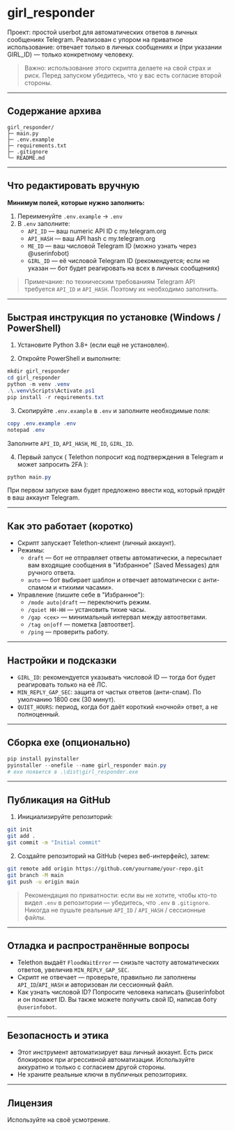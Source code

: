 # girl_responder

Проект: простой userbot для автоматических ответов в личных сообщениях Telegram.
Реализован с упором на приватное использование: отвечает только в личных сообщениях и (при указании GIRL_ID) — только конкретному человеку.

> Важно: использование этого скрипта делаете на свой страх и риск. Перед запуском убедитесь, что у вас есть согласие второй стороны.

---

## Содержание архива
```
girl_responder/
├─ main.py
├─ .env.example
├─ requirements.txt
├─ .gitignore
└─ README.md
```

---

## Что редактировать вручную
**Минимум полей, которые нужно заполнить:**
1. Переименуйте `.env.example` → `.env`
2. В `.env` заполните:
   - `API_ID` — ваш numeric API ID с my.telegram.org
   - `API_HASH` — ваш API hash с my.telegram.org
   - `ME_ID` — ваш числовой Telegram ID (можно узнать через @userinfobot)
   - `GIRL_ID` — её числовой Telegram ID (рекомендуется; если не указан — бот будет реагировать на всех в личных сообщениях)

> Примечание: по техническим требованиям Telegram API требуется `API_ID` и `API_HASH`. Поэтому их необходимо заполнить.

---

## Быстрая инструкция по установке (Windows / PowerShell)

1. Установите Python 3.8+ (если ещё не установлен).

2. Откройте PowerShell и выполните:
```powershell
mkdir girl_responder
cd girl_responder
python -m venv .venv
.\.venv\Scripts\Activate.ps1
pip install -r requirements.txt
```

3. Скопируйте `.env.example` в `.env` и заполните необходимые поля:
```powershell
copy .env.example .env
notepad .env
```
Заполните `API_ID`, `API_HASH`, `ME_ID`, `GIRL_ID`.

4. Первый запуск ( Telethon попросит код подтверждения в Telegram и может запросить 2FA ):
```powershell
python main.py
```
При первом запуске вам будет предложено ввести код, который придёт в ваш аккаунт Telegram.

---

## Как это работает (коротко)

- Скрипт запускает Telethon-клиент (личный аккаунт).  
- Режимы:
  - `draft` — бот не отправляет ответы автоматически, а пересылает вам входящие сообщения в "Избранное" (Saved Messages) для ручного ответа.
  - `auto` — бот выбирает шаблон и отвечает автоматически с анти-спамом и «тихими часами».
- Управление (пишите себе в "Избранное"):
  - `/mode auto|draft` — переключить режим.
  - `/quiet HH-HH` — установить тихие часы.
  - `/gap <сек>` — минимальный интервал между автоответами.
  - `/tag on|off` — пометка [автоответ].
  - `/ping` — проверить работу.

---

## Настройки и подсказки

- `GIRL_ID`: рекомендуется указывать числовой ID — тогда бот будет реагировать только на её ЛС.
- `MIN_REPLY_GAP_SEC`: защита от частых ответов (анти-спам). По умолчанию 1800 сек (30 минут).
- `QUIET_HOURS`: период, когда бот даёт короткий «ночной» ответ, а не полноценный.

---

## Сборка exe (опционально)

```powershell
pip install pyinstaller
pyinstaller --onefile --name girl_responder main.py
# exe появится в .\dist\girl_responder.exe
```

---

## Публикация на GitHub

1. Инициализируйте репозиторий:
```bash
git init
git add .
git commit -m "Initial commit"
```

2. Создайте репозиторий на GitHub (через веб-интерфейс), затем:
```bash
git remote add origin https://github.com/yourname/your-repo.git
git branch -M main
git push -u origin main
```

> Рекомендация по приватности: если вы не хотите, чтобы кто-то видел `.env` в репозитории — убедитесь, что `.env` в `.gitignore`. Никогда не пушьте реальные `API_ID` / `API_HASH` / сессионные файлы.

---

## Отладка и распространённые вопросы

- Telethon выдаёт `FloodWaitError` — снизьте частоту автоматических ответов, увеличив `MIN_REPLY_GAP_SEC`.
- Скрипт не отвечает — проверьте, правильно ли заполнены `API_ID`/`API_HASH` и авторизован ли сессионный файл.
- Как узнать числовой ID? Попросите человека написать @userinfobot и он покажет ID. Вы также можете получить свой ID, написав боту `@userinfobot`.

---

## Безопасность и этика

- Этот инструмент автоматизирует ваш личный аккаунт. Есть риск блокировок при агрессивной автоматизации. Используйте аккуратно и только с согласием другой стороны.
- Не храните реальные ключи в публичных репозиториях.

---

## Лицензия
Используйте на своё усмотрение.